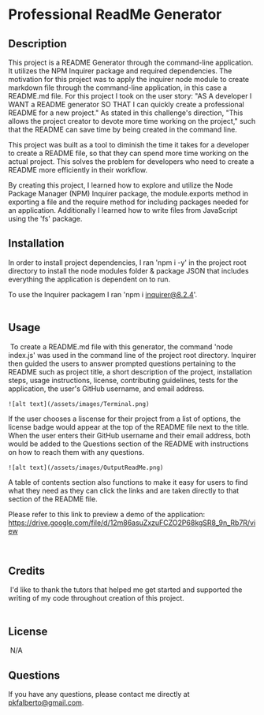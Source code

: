  # Professional ReadMe Generator
  
## Description

This project is a README Generator through the command-line application. It utilizes the NPM Inquirer package and required dependencies.  The motivation for this project was to apply the inquirer node module to create markdown file through the command-line application, in this case a README.md file.  For this project I took on the user story:
"AS A developer
I WANT a README generator 
SO THAT I can quickly create a professional README for a new project."
As stated in this challenge's direction, "This allows the project creator to devote more time working on the project," such that the README can save time by being created in the command line.  

This project was built as a tool to diminish the time it takes for a developer to create a README file, so that they can spend more time working on the actual project.  This solves the problem for developers who need to create a README more efficiently in their workflow.  

By creating this project, I learned how to explore and utilize the Node Package Manager (NPM) Inquirer package, the module.exports method in exporting a file and the require method for including packages needed for an application.  Additionally I learned how to write files from JavaScript using the 'fs' package.  

## Installation

In order to install project dependencies, I ran 'npm i -y' in the project root directory to install the node modules folder & package JSON that includes everything the application is dependent on to run.  

To use the Inquirer packagem I ran 'npm i inquirer@8.2.4'.  
​
## Usage
​
To create a README.md file with this generator, the command 'node index.js' was used in the command line of the project root directory.  Inquirer then guided the users to answer prompted questions pertaining to the README such as project title, a short description of the project, installation steps, usage instructions, license, contributing guidelines, tests for the application, the user's GitHub username, and email address.  

    ![alt text](/assets/images/Terminal.png)

If the user chooses a liscense for their project from a list of options, the license badge would appear at the top of the README file next to the title. When the user enters their GitHub username and their email address, both would be added to the Questions section of the README with instructions on how to reach them with any questions.  

    ![alt text](/assets/images/OutputReadMe.png)

A table of contents section also functions to make it easy for users to find what they need as they can click the links and are taken directly to that section of the README file.  


Please refer to this link to preview a demo of the application: 
https://drive.google.com/file/d/12m86asuZxzuFCZO2P68kgSR8_9n_Rb7R/view

   
​
## Credits
​
I'd like to thank the tutors that helped me get started and supported the writing of my code throughout creation of this project.  
​
## License
​
N/A

## Questions

If you have any questions, please contact me directly at pkfalberto@gmail.com.  


​
